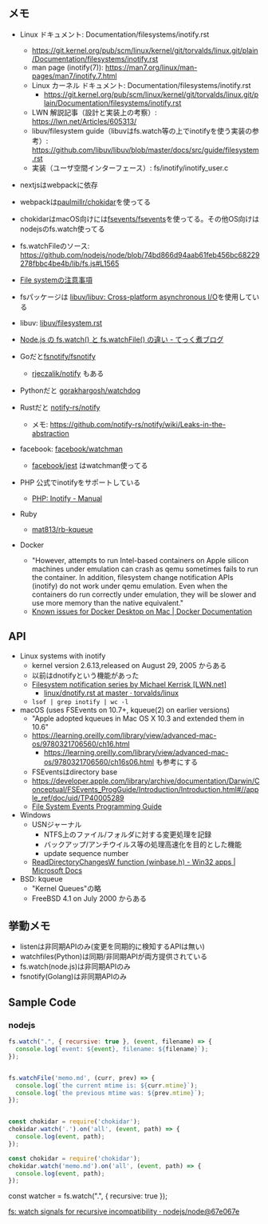 ## メモ

* Linux ドキュメント: Documentation/filesystems/inotify.rst
    * https://git.kernel.org/pub/scm/linux/kernel/git/torvalds/linux.git/plain/Documentation/filesystems/inotify.rst
  * man page (inotify(7)): https://man7.org/linux/man-pages/man7/inotify.7.html
  * Linux カーネル ドキュメント: Documentation/filesystems/inotify.rst
  	* https://git.kernel.org/pub/scm/linux/kernel/git/torvalds/linux.git/plain/Documentation/filesystems/inotify.rst
  * LWN 解説記事（設計と実装上の考察）: https://lwn.net/Articles/605313/
  * libuv/filesystem guide（libuvはfs.watch等の上でinotifyを使う実装の参考）: https://github.com/libuv/libuv/blob/master/docs/src/guide/filesystem.rst
  * 実装（ユーザ空間インターフェース）: fs/inotify/inotify_user.c
* nextjsはwebpackに依存
* webpackは[paulmillr/chokidar](https://github.com/paulmillr/chokidar)を使ってる
* chokidarはmacOS向けには[fsevents/fsevents](https://github.com/fsevents/fsevents)を使ってる。その他OS向けはnodejsのfs.watch使ってる
* fs.watchFileのソース: https://github.com/nodejs/node/blob/74bd866d94aab61feb456bc68229278fbbc4be4b/lib/fs.js#L1565
* [File systemの注意事項](https://nodejs.org/docs/latest/api/fs.html#fs_caveats)
* fsパッケージは [libuv/libuv: Cross\-platform asynchronous I/O](https://github.com/libuv/libuv)を使用している
* libuv: [libuv/filesystem\.rst](https://github.com/libuv/libuv/blob/707dd7f17d9d84d972282666fee47dd3b216349b/docs/src/guide/filesystem.rst#file-change-events)
* [Node\.js の fs\.watch\(\) と fs\.watchFile\(\) の違い \- てっく煮ブログ](http://tech.nitoyon.com/ja/blog/2013/10/02/node-watch-impl/)

* Goだと[fsnotify/fsnotify](https://github.com/fsnotify/fsnotify)
  * [rjeczalik/notify](https://github.com/rjeczalik/notify) もある
* Pythonだと [gorakhargosh/watchdog](https://github.com/gorakhargosh/watchdog)
* Rustだと [notify\-rs/notify](https://github.com/notify-rs/notify)
  * メモ: https://github.com/notify-rs/notify/wiki/Leaks-in-the-abstraction

* facebook: [facebook/watchman](https://github.com/facebook/watchman)
  * [facebook/jest](https://github.com/facebook/jest) はwatchman使ってる
* PHP 公式でinotifyをサポートしている
  * [PHP: Inotify \- Manual](https://www.php.net/inotify)
* Ruby
  * [mat813/rb-kqueue](https://github.com/mat813/rb-kqueue)
* Docker
  * "However, attempts to run Intel-based containers on Apple silicon machines under emulation can crash as qemu sometimes fails to run the container. In addition, filesystem change notification APIs (inotify) do not work under qemu emulation. Even when the containers do run correctly under emulation, they will be slower and use more memory than the native equivalent."
  * [Known issues for Docker Desktop on Mac \| Docker Documentation](https://docs.docker.com/desktop/troubleshoot/known-issues/)

## API

* Linux systems with inotify
  * kernel version 2.6.13,released on August 29, 2005 からある
  * 以前はdnotifyという機能があった
  * [Filesystem notification series by Michael Kerrisk \[LWN\.net\]](https://lwn.net/Articles/605313/)
    * [linux/dnotify\.rst at master · torvalds/linux](https://github.com/torvalds/linux/blob/master/Documentation/filesystems/dnotify.rst)
  * `lsof | grep inotify | wc -l`
* macOS (uses FSEvents on 10.7+, kqueue(2) on earlier versions)
  * "Apple adopted kqueues in Mac OS X 10.3 and extended them in 10.6"
  * https://learning.oreilly.com/library/view/advanced-mac-os/9780321706560/ch16.html
    * https://learning.oreilly.com/library/view/advanced-mac-os/9780321706560/ch16s06.html も参考にする
  * FSEventsはdirectory base
  * https://developer.apple.com/library/archive/documentation/Darwin/Conceptual/FSEvents_ProgGuide/Introduction/Introduction.html#//apple_ref/doc/uid/TP40005289
  * [File System Events Programming Guide](https://developer.apple.com/library/archive/documentation/Darwin/Conceptual/FSEvents_ProgGuide/Introduction/Introduction.html#//apple_ref/doc/uid/TP40005289)
* Windows
  * USNジャーナル
    * NTFS上のファイル/フォルダに対する変更処理を記録
    * バックアップ/アンチウイルス等の処理高速化を目的とした機能
    * update sequence number
  * [ReadDirectoryChangesW function \(winbase\.h\) \- Win32 apps \| Microsoft Docs](https://docs.microsoft.com/ja-jp/windows/win32/api/winbase/nf-winbase-readdirectorychangesw?redirectedfrom=MSDN)
* BSD: kqueue
  * "Kernel Queues"の略
  * FreeBSD 4.1 on July 2000 からある

## 挙動メモ

* listenは非同期APIのみ(変更を同期的に検知するAPIは無い)
* watchfiles(Python)は同期/非同期APIが両方提供されている
* fs.watch(node.js)は非同期APIのみ
* fsnotify(Golang)は非同期APIのみ

## Sample Code

### nodejs

```js
fs.watch(".", { recursive: true }, (event, filename) => {
  console.log(`event: ${event}, filename: ${filename}`);
});


fs.watchFile('memo.md', (curr, prev) => {
  console.log(`the current mtime is: ${curr.mtime}`);
  console.log(`the previous mtime was: ${prev.mtime}`);
});


const chokidar = require('chokidar');
chokidar.watch('.').on('all', (event, path) => {
  console.log(event, path);
});

const chokidar = require('chokidar');
chokidar.watch('memo.md').on('all', (event, path) => {
  console.log(event, path);
});
```
const watcher = fs.watch(".", { recursive: true });

[fs: watch signals for recursive incompatibility · nodejs/node@67e067e](https://github.com/nodejs/node/commit/67e067eb0658281b647ff68a5a9e64ea2cfdb706)

